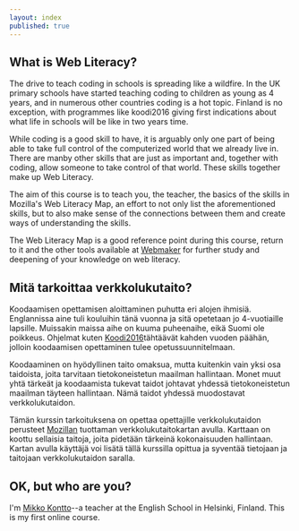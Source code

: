```yaml
---
layout: index
published: true
---
```


## What is Web Literacy?

The drive to teach coding in schools is spreading like a wildfire. In the UK primary schools have started teaching coding to children as young as 4 years, and in numerous other countries coding is a hot topic. Finland is no exception, with programmes like koodi2016 giving first indications about what life in schools will be like in two years time.

While coding is a good skill to have, it is arguably only one part of being able to take full control of the computerized world that we already live in. There are manby other skills that are just as important and, together with coding, allow someone to take control of that world. These skills together make up Web Literacy.

The aim of this course is to teach you, the teacher, the basics of the skills in Mozilla's Web Literacy Map, an effort to not only list the aforementioned skills, but to also make sense of the connections between them and create ways of understanding the skills.

The Web Literacy Map is a good reference point during this course, return to it and the other tools available at [Webmaker](https://webmaker.org) for further study and deepening of your knowledge on web literacy.

## Mitä tarkoittaa verkkolukutaito?

Koodaamisen opettamisen aloittaminen puhutta eri alojen ihmisiä. Englannissa aine tuli kouluihin tänä vuonna ja sitä opetetaan jo 4-vuotiaille lapsille. Muissakin maissa aihe on kuuma puheenaihe, eikä Suomi ole poikkeus. Ohjelmat kuten [Koodi2016](www.koodi2016.com)tähtäävät kahden vuoden päähän, jolloin koodaamisen opettaminen tulee opetussuunnitelmaan.

Koodaaminen on hyödyllinen taito omaksua, mutta kuitenkin vain yksi osa taidoista, joita tarvitaan tietokoneistetun maailman hallintaan. Monet muut yhtä tärkeät ja koodaamista tukevat taidot johtavat yhdessä tietokoneistetun maailman täyteen hallintaan. Nämä taidot yhdessä muodostavat verkkolukutaidon.

Tämän kurssin tarkoituksena on opettaa opettajille verkkolukutaidon perusteet [Mozillan](https://webmaker.org/literacy) tuottaman verkkolukutaitokartan avulla. Karttaan on koottu sellaisia taitoja, joita pidetään tärkeinä kokonaisuuden hallintaan. Kartan avulla käyttäjä voi lisätä tällä kurssilla opittua ja syventää tietojaan ja taitojaan verkkolukutaidon saralla.
		
## OK, but who are you?

I'm [Mikko Kontto](https://twitter.com/mikko_kontto)--a teacher at the English School in Helsinki, Finland. This is my first online course.
			
